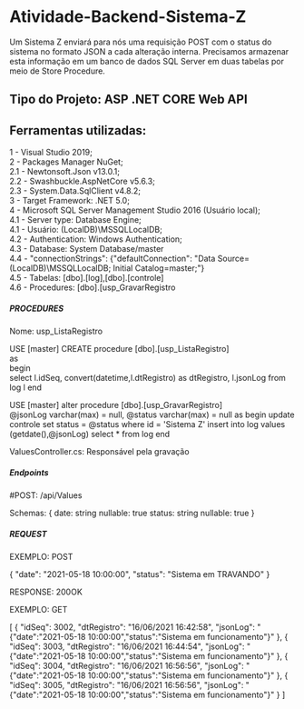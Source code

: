 # Atividade-Backend-Sistema-Z
Um Sistema Z enviará para nós uma requisição POST com o status do sistema no formato JSON a cada alteração interna. Precisamos armazenar esta informação em um banco de dados SQL Server em duas tabelas por meio de Store Procedure.

<h2>Tipo do Projeto: ASP .NET CORE Web API </h2>

<h2>Ferramentas utilizadas:</h2>

1 - Visual Studio 2019;<br>
2 - Packages Manager NuGet;<br>
2.1 - Newtonsoft.Json v13.0.1;<br>
2.2 - Swashbuckle.AspNetCore v5.6.3;<br>
2.3 - System.Data.SqlClient v4.8.2;<br>
3 - Target Framework: .NET 5.0;<br>
4 - Microsoft SQL Server Management Studio 2016 (Usuário local);<br>
4.1 - Server type: Database Engine;<br>
4.1 - Usuário: (LocalDB)\MSSQLLocalDB;<br>
4.2 - Authentication: Windows Authentication;<br>
4.3 - Database: System Database/master <br>
4.4 - "connectionStrings": {"defaultConnection": "Data Source=(LocalDB)\\MSSQLLocalDB; Initial Catalog=master;"} <br>
4.5 - Tabelas: [dbo].[log],[dbo].[controle] <br>
4.6 - Procedures: [dbo].[usp_GravarRegistro <br>

<h5>PROCEDURES</h5>

Nome: usp_ListaRegistro

USE [master]
CREATE procedure [dbo].[usp_ListaRegistro]  
as  
begin  
select l.idSeq, convert(datetime,l.dtRegistro) as dtRegistro, l.jsonLog from log  l
end

USE [master]
alter procedure [dbo].[usp_GravarRegistro]  
@jsonLog varchar(max) = null,
@status varchar(max) = null
as
begin
	update controle set status = @status where id = 'Sistema Z' 
	insert into log values (getdate(),@jsonLog)
	select * from log
end



ValuesController.cs: Responsável pela gravação <br>

<h5>Endpoints</h5>
#POST: /api/Values

Schemas:
{
date:	string nullable: true
status:	string nullable: true
}

<h5> REQUEST </h5>

EXEMPLO: POST

{
	"date": "2021-05-18 10:00:00",
	"status": "Sistema em TRAVANDO"
}

RESPONSE: 200OK

EXEMPLO: GET

[
    {
        "idSeq": 3002,
        "dtRegistro": "16/06/2021 16:42:58",
        "jsonLog": "{\"date\":\"2021-05-18 10:00:00\",\"status\":\"Sistema em funcionamento\"}"
    },
    {
        "idSeq": 3003,
        "dtRegistro": "16/06/2021 16:44:54",
        "jsonLog": "{\"date\":\"2021-05-18 10:00:00\",\"status\":\"Sistema em funcionamento\"}"
    },
    {
        "idSeq": 3004,
        "dtRegistro": "16/06/2021 16:56:56",
        "jsonLog": "{\"date\":\"2021-05-18 10:00:00\",\"status\":\"Sistema em funcionamento\"}"
    },
    {
        "idSeq": 3005,
        "dtRegistro": "16/06/2021 16:56:56",
        "jsonLog": "{\"date\":\"2021-05-18 10:00:00\",\"status\":\"Sistema em funcionamento\"}"
    }
]





